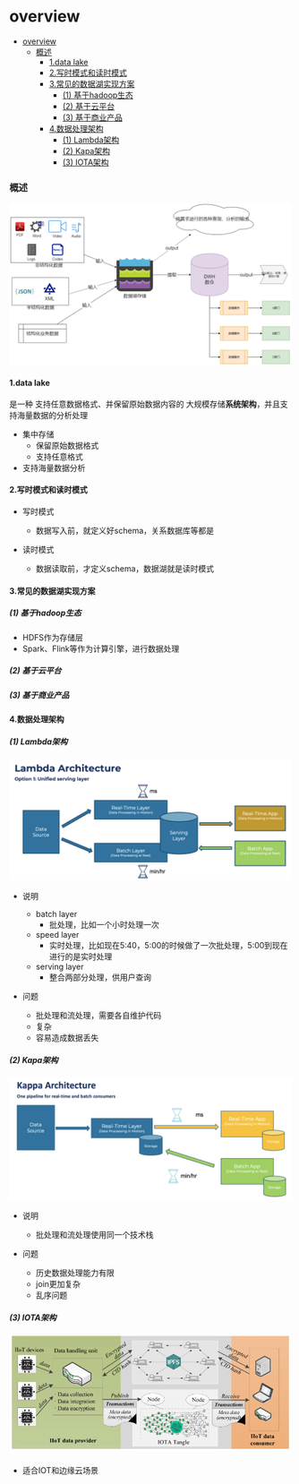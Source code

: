 # overview


<!-- @import "[TOC]" {cmd="toc" depthFrom=1 depthTo=6 orderedList=false} -->

<!-- code_chunk_output -->

- [overview](#overview)
    - [概述](#概述)
      - [1.data lake](#1data-lake)
      - [2.写时模式和读时模式](#2写时模式和读时模式)
      - [3.常见的数据湖实现方案](#3常见的数据湖实现方案)
        - [(1) 基于hadoop生态](#1-基于hadoop生态)
        - [(2) 基于云平台](#2-基于云平台)
        - [(3) 基于商业产品](#3-基于商业产品)
      - [4.数据处理架构](#4数据处理架构)
        - [(1) Lambda架构](#1-lambda架构)
        - [(2) Kapa架构](#2-kapa架构)
        - [(3) IOTA架构](#3-iota架构)

<!-- /code_chunk_output -->


### 概述

![](./imgs/overview_01.png)

#### 1.data lake

是一种 支持任意数据格式、并保留原始数据内容的 大规模存储**系统架构**，并且支持海量数据的分析处理

* 集中存储
    * 保留原始数据格式
    * 支持任意格式
* 支持海量数据分析

#### 2.写时模式和读时模式

* 写时模式
    * 数据写入前，就定义好schema，关系数据库等都是

* 读时模式
    * 数据读取前，才定义schema，数据湖就是读时模式

#### 3.常见的数据湖实现方案

##### (1) 基于hadoop生态

* HDFS作为存储层
* Spark、Flink等作为计算引擎，进行数据处理

##### (2) 基于云平台

##### (3) 基于商业产品

#### 4.数据处理架构

##### (1) Lambda架构

![](./imgs/overview_02.png)

* 说明
    * batch layer
        * 批处理，比如一个小时处理一次
    * speed layer
        * 实时处理，比如现在5:40，5:00的时候做了一次批处理，5:00到现在进行的是实时处理
    * serving layer
        * 整合两部分处理，供用户查询

* 问题
    * 批处理和流处理，需要各自维护代码
    * 复杂
    * 容易造成数据丢失

##### (2) Kapa架构

![](./imgs/overview_03.png)

* 说明
    * 批处理和流处理使用同一个技术栈

* 问题
    * 历史数据处理能力有限
    * join更加复杂
    * 乱序问题

##### (3) IOTA架构
![](./imgs/overview_04.png)

* 适合IOT和边缘云场景